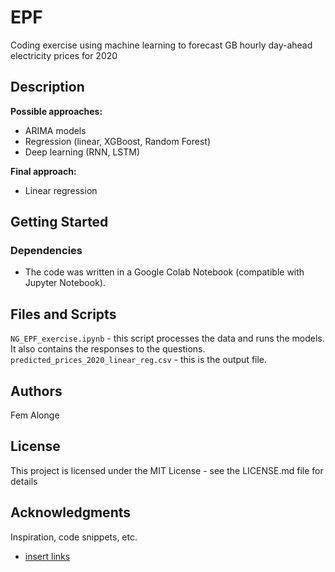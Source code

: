 # EPF

Coding exercise using machine learning to forecast GB hourly day-ahead electricity prices for 2020

## Description

**Possible approaches:**
- ARIMA models
- Regression (linear, XGBoost, Random Forest)
- Deep learning (RNN, LSTM)

**Final approach:**
- Linear regression

## Getting Started

### Dependencies

* The code was written in a Google Colab Notebook (compatible with Jupyter Notebook).

## Files and Scripts
`NG_EPF_exercise.ipynb` - this script processes the data and runs the models. It also contains the responses to the questions. 
`predicted_prices_2020_linear_reg.csv` - this is the output file. 

## Authors

Fem Alonge 

## License

This project is licensed under the MIT License - see the LICENSE.md file for details

## Acknowledgments

Inspiration, code snippets, etc.
* [insert links](https://)
